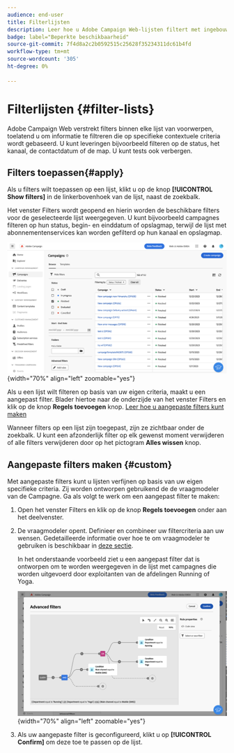 ```yaml
---
audience: end-user
title: Filterlijsten
description: Leer hoe u Adobe Campaign Web-lijsten filtert met ingebouwde en aangepaste filters.
badge: label="Beperkte beschikbaarheid"
source-git-commit: 7f4d8a2c2b0592515c25628f35234311dc61b4fd
workflow-type: tm+mt
source-wordcount: '305'
ht-degree: 0%

---
```



# Filterlijsten {#filter-lists}

Adobe Campaign Web verstrekt filters binnen elke lijst van voorwerpen, toelatend u om informatie te filtreren die op specifieke contextuele criteria wordt gebaseerd. U kunt leveringen bijvoorbeeld filteren op de status, het kanaal, de contactdatum of de map. U kunt tests ook verbergen.

## Filters toepassen{#apply}

Als u filters wilt toepassen op een lijst, klikt u op de knop **[!UICONTROL Show filters]** in de linkerbovenhoek van de lijst, naast de zoekbalk.

Het venster Filters wordt geopend en hierin worden de beschikbare filters voor de geselecteerde lijst weergegeven. U kunt bijvoorbeeld campagnes filteren op hun status, begin- en einddatum of opslagmap, terwijl de lijst met abonnementenservices kan worden gefilterd op hun kanaal en opslagmap.

![](assets/filters-pane.png){width="70%" align="left" zoomable="yes"}

Als u een lijst wilt filteren op basis van uw eigen criteria, maakt u een aangepast filter. Blader hiertoe naar de onderzijde van het venster Filters en klik op de knop **Regels toevoegen** knop. [Leer hoe u aangepaste filters kunt maken](#custom)

Wanneer filters op een lijst zijn toegepast, zijn ze zichtbaar onder de zoekbalk. U kunt een afzonderlijk filter op elk gewenst moment verwijderen of alle filters verwijderen door op het pictogram **Alles wissen** knop.

## Aangepaste filters maken {#custom}

Met aangepaste filters kunt u lijsten verfijnen op basis van uw eigen specifieke criteria. Zij worden ontworpen gebruikend de de vraagmodeler van de Campagne. Ga als volgt te werk om een aangepast filter te maken:

1. Open het venster Filters en klik op de knop **Regels toevoegen** onder aan het deelvenster.
1. De vraagmodeler opent. Definieer en combineer uw filtercriteria aan uw wensen. Gedetailleerde informatie over hoe te om vraagmodeler te gebruiken is beschikbaar in [deze sectie](../query/query-modeler-overview.md).

   In het onderstaande voorbeeld ziet u een aangepast filter dat is ontworpen om te worden weergegeven in de lijst met campagnes die worden uitgevoerd door exploitanten van de afdelingen Running of Yoga.

   ![](assets/filters-sample.png){width="70%" align="left" zoomable="yes"}

1. Als uw aangepaste filter is geconfigureerd, klikt u op **[!UICONTROL Confirm]** om deze toe te passen op de lijst.
